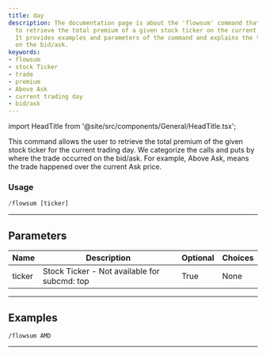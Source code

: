 ```yaml
---
title: day
description: The documentation page is about the 'flowsum' command that allows users
  to retrieve the total premium of a given stock ticker on the current trading day.
  It provides examples and parameters of the command and explains the trade categorization
  on the bid/ask.
keywords:
- flowsum
- stock Ticker
- trade
- premium
- Above Ask
- current trading day
- bid/ask
---
```


import HeadTitle from '@site/src/components/General/HeadTitle.tsx';

<HeadTitle title="day - Flowsum - Flow - Telegram - Reference | OpenBB Bot Docs" />

This command allows the user to retrieve the total premium of the given stock ticker for the current trading day. We categorize the calls and puts by where the trade occurred on the bid/ask. For example, Above Ask, means the trade happened over the current Ask price.

### Usage

```python wordwrap
/flowsum [ticker]
```

---

## Parameters

| Name | Description | Optional | Choices |
| ---- | ----------- | -------- | ------- |
| ticker | Stock Ticker - Not available for subcmd: top | True | None |


---

## Examples

```
/flowsum AMD
```

---
